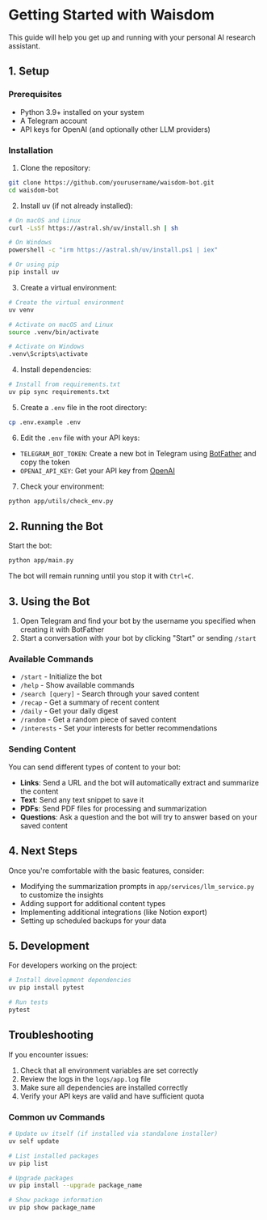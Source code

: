 # Getting Started with Waisdom

This guide will help you get up and running with your personal AI research assistant.

## 1. Setup

### Prerequisites
- Python 3.9+ installed on your system
- A Telegram account
- API keys for OpenAI (and optionally other LLM providers)

### Installation

1. Clone the repository:
```bash
git clone https://github.com/yourusername/waisdom-bot.git
cd waisdom-bot
```

2. Install uv (if not already installed):
```bash
# On macOS and Linux
curl -LsSf https://astral.sh/uv/install.sh | sh

# On Windows
powershell -c "irm https://astral.sh/uv/install.ps1 | iex"

# Or using pip
pip install uv
```

3. Create a virtual environment:
```bash
# Create the virtual environment
uv venv

# Activate on macOS and Linux
source .venv/bin/activate

# Activate on Windows
.venv\Scripts\activate
```

4. Install dependencies:
```bash
# Install from requirements.txt
uv pip sync requirements.txt
```

5. Create a `.env` file in the root directory:
```bash
cp .env.example .env
```

6. Edit the `.env` file with your API keys:
- `TELEGRAM_BOT_TOKEN`: Create a new bot in Telegram using [BotFather](https://t.me/BotFather) and copy the token
- `OPENAI_API_KEY`: Get your API key from [OpenAI](https://platform.openai.com/api-keys)

7. Check your environment:
```bash
python app/utils/check_env.py
```

## 2. Running the Bot

Start the bot:
```bash
python app/main.py
```

The bot will remain running until you stop it with `Ctrl+C`.

## 3. Using the Bot

1. Open Telegram and find your bot by the username you specified when creating it with BotFather
2. Start a conversation with your bot by clicking "Start" or sending `/start`

### Available Commands

- `/start` - Initialize the bot
- `/help` - Show available commands
- `/search [query]` - Search through your saved content
- `/recap` - Get a summary of recent content
- `/daily` - Get your daily digest
- `/random` - Get a random piece of saved content
- `/interests` - Set your interests for better recommendations

### Sending Content

You can send different types of content to your bot:

- **Links**: Send a URL and the bot will automatically extract and summarize the content
- **Text**: Send any text snippet to save it
- **PDFs**: Send PDF files for processing and summarization
- **Questions**: Ask a question and the bot will try to answer based on your saved content

## 4. Next Steps

Once you're comfortable with the basic features, consider:

- Modifying the summarization prompts in `app/services/llm_service.py` to customize the insights
- Adding support for additional content types
- Implementing additional integrations (like Notion export)
- Setting up scheduled backups for your data

## 5. Development

For developers working on the project:

```bash
# Install development dependencies
uv pip install pytest

# Run tests
pytest
```

## Troubleshooting

If you encounter issues:

1. Check that all environment variables are set correctly
2. Review the logs in the `logs/app.log` file
3. Make sure all dependencies are installed correctly
4. Verify your API keys are valid and have sufficient quota

### Common uv Commands

```bash
# Update uv itself (if installed via standalone installer)
uv self update

# List installed packages
uv pip list

# Upgrade packages
uv pip install --upgrade package_name

# Show package information
uv pip show package_name
```